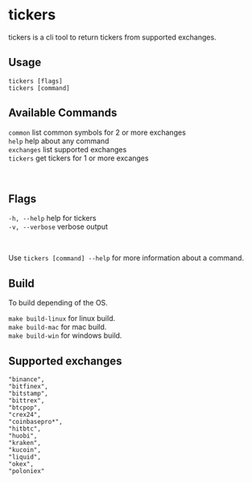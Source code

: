 # tickers
tickers is a cli tool to return tickers from supported exchanges.

## Usage
`tickers [flags]` <br> `tickers [command]` <br>

## Available Commands
`common`                  list common symbols for 2 or more exchanges <br>
`help`                    help about any command <br>
`exchanges`               list supported exchanges <br>
`tickers`                 get tickers for 1 or more excanges <br>

<br>

## Flags
`-h, --help`              help for tickers <br>
`-v, --verbose`           verbose output <br>

<br>

Use `tickers [command] --help` for more information about a command.

## Build
To build depending of the OS.

`make build-linux`        for linux build. <br>
`make build-mac`          for mac build. <br>
`make build-win`          for windows build.

## Supported exchanges
```
"binance",
"bitfinex",
"bitstamp",
"bittrex",
"btcpop",
"crex24",
"coinbasepro*",
"hitbtc",
"huobi",
"kraken",
"kucoin",
"liquid", 
"okex",
"poloniex"
```